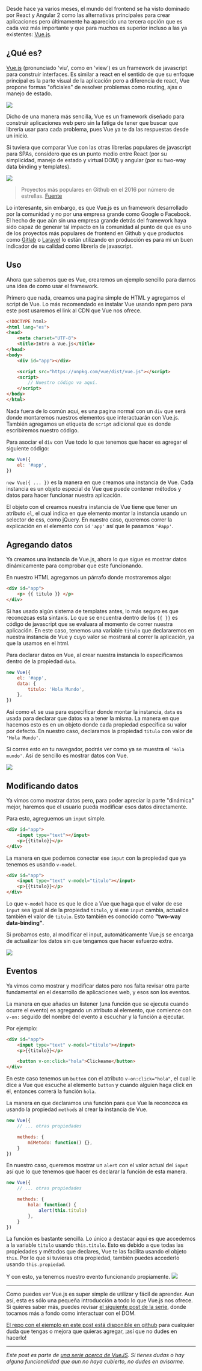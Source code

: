 Desde hace ya varios meses, el mundo del frontend se ha visto dominado por React y Angular 2 como las alternativas principales para crear aplicaciones pero últimamente ha aparecido una tercera opción que es cada vez más importante y que para muchos es superior incluso a las ya existentes: [Vue.js](https://vuejs.org/). 


## ¿Qué es?
[Vue.js](https://vuejs.org/) (pronunciado 'viu', como en 'view') es un framework de javascript para construir interfaces. Es similar a react en el sentido de que su enfoque principal es la parte visual de la aplicación pero a diferencia de react, Vue propone formas "oficiales" de resolver problemas como routing, ajax o manejo de estado.


![](/content/images/2017/01/logo-1.png)

Dicho de una manera más sencilla, Vue es un framework diseñado para construir aplicaciones web pero sin la fatiga de tener que buscar que libreria usar para cada problema, pues Vue ya te da las respuestas desde un inicio. 

Si tuviera que comparar Vue con las otras librerías populares de javascript para SPAs, considero que es un punto medio entre React (por su simplicidad, manejo de estado y virtual DOM) y angular (por su two-way data binding y templates).

![](/content/images/2017/01/Screen-Shot-2017-01-22-at-4.58.31-AM.png)
> Proyectos más populares en Github en el 2016 por número de estrellas. [Fuente](https://risingstars2016.js.org/)

Lo interesante, sin embargo, es que Vue.js es un framework desarrollado por la comunidad y no por una empresa grande como Google o Facebook. El hecho de que aún sin una empresa grande detrás del framework haya sido capaz de generar tal impacto en la comunidad al punto de que es uno de los proyectos más populares de frontend en Github y que productos como [Gitlab](https://about.gitlab.com/) o [Laravel](https://laravel.com/) lo están utilizando en producción es para mí un buen indicador de su calidad como librería de javascript.


## Uso
Ahora que sabemos que es Vue, crearemos un ejemplo sencillo para darnos una idea de como usar el framework. 

Primero que nada, creamos una pagina simple de HTML y agregamos el script de Vue. Lo más recomendado es instalar Vue usando npm pero para este post usaremos el link al CDN que Vue nos ofrece.

```html
<!DOCTYPE html>
<html lang="es">
<head>
    <meta charset="UTF-8">
    <title>Intro a Vue.js</title>
</head>
<body>
    <div id="app"></div>

    <script src="https://unpkg.com/vue/dist/vue.js"></script>
    <script>
        // Nuestro código va aquí.
    </script>
</body>
</html>
```

Nada fuera de lo común aquí, es una pagina normal con un `div` que será donde montaremos nuestros elementos que interactuarán con Vue.js. También agregamos un etiqueta de `script` adicional que es donde escribiremos nuestro código.


Para asociar el `div` con Vue todo lo que tenemos que hacer es agregar el siguiente código:
```js
new Vue({
    el: '#app',
})
```

`new Vue({ ... })` es la manera en que creamos una instancia de Vue. Cada instancia es un objeto especial de Vue
que puede contener métodos y datos para hacer funcionar nuestra aplicación.

El objeto con el creamos nuestra instancia de Vue tiene que tener un atributo `el`, el cual indica en que elemento montar la instancia usando un selector de css, como jQuery. En nuestro caso, queremos correr la explicación en el elemento con `id` `'app'` así que le pasamos `'#app'`.


## Agregando datos
Ya creamos una instancia de Vue.js, ahora lo que sigue es mostrar datos dinámicamente para comprobar que este funcionando.

En nuestro HTML agregamos un párrafo donde mostraremos algo:

```html
<div id="app">
    <p> {{ titulo }} </p>
</div>
```

Si has usado algún sistema de templates antes, lo más seguro es que reconozcas esta sintaxis. Lo que se encuentra dentro de los `{{ }}` es código de javascript que se evaluara al momento de correr nuestra aplicación. En este caso, tenemos una variable `titulo` que declararemos en nuestra instancia de Vue y cuyo valor se mostrará al correr la aplicación, ya que la usamos en el html.

Para declarar datos en Vue, al crear nuestra instancia lo especificamos dentro de la propiedad `data`.
```js
new Vue({
    el: '#app',
    data: {
        titulo: 'Hola Mundo',
    },
})
```

Así como `el` se usa para especificar donde montar la instancia, `data` es usada para declarar que datos va a tener la misma. La manera en que hacemos esto es en un objeto donde cada propiedad especifica su valor por defecto. En nuestro caso, declaramos la propiedad `titulo` con valor de `'Hola Mundo'`.

Si corres esto en tu navegador, podrás ver como ya se muestra el `'Hola mundo'`. Así de sencillo es mostrar datos con Vue.

![](/content/images/2017/01/Screen-Shot-2017-01-07-at-4.43.35-PM.png)


## Modificando datos

Ya vimos como mostrar datos pero, para poder apreciar la parte "dinámica" mejor, haremos que el usuario pueda modificar esos datos directamente.

Para esto, agreguemos un `input` simple.
```html
<div id="app">
    <input type="text"></input>
    <p>{{titulo}}</p>
</div>
```

La manera en que podemos conectar ese `input` con la propiedad que ya tenemos es usando `v-model`.
```html
<div id="app">
    <input type="text" v-model="titulo"></input>
    <p>{{titulo}}</p>
</div>
```

Lo que `v-model` hace es que le dice a Vue que haga que el valor de ese `input` sea igual al de la propiedad `titulo`, y si ese `input` cambia, actualice también el valor de `titulo`. Esto también es conocido como **"two-way data-binding"**.

Si probamos esto, al modificar el input, automáticamente Vue.js se encarga de actualizar los datos sin que tengamos que  hacer esfuerzo extra.

![](/content/images/2017/01/2AGu7IHRTP.gif)



## Eventos

Ya vimos como mostrar y modificar datos pero nos falta revisar otra parte fundamental en el desarrollo de aplicaciones web, y esos son los eventos.

La manera en que añades un listener (una función que se ejecuta cuando ocurre el evento) es agregando un atributo al elemento, que comience con `v-on:` seguido del nombre del evento a escuchar y la función a ejecutar.

Por ejemplo:

```html
<div id="app">
    <input type="text" v-model="titulo"></input>
    <p>{{titulo}}</p>

    <button v-on:click="hola">Clickeame</button>
</div>
```

En este caso tenemos un `button` con el atributo `v-on:click="hola"`, el cual le dice a Vue que escuche al elemento `button` y cuando alguien haga click en él, entonces correrá la función `hola`.


La manera en que declaramos una función para que Vue la reconozca es usando la propiedad `methods` al crear la instancia de Vue.

```js
new Vue({
    // ... otras propiedades    

    methods: {
        miMetodo: function() {},
    }
})
```

En nuestro caso, queremos mostrar un `alert` con el valor actual del `input` así que lo que tenemos que hacer es declarar la función de esta manera.

```js
new Vue({
    // ... otras propiedades    

    methods: {
        hola: function() {
            alert(this.titulo)
        },
    }
})
```

La función es bastante sencilla. Lo único a destacar aquí es que accedemos a la variable `titulo` usando `this.titulo`. Esto es debido a que todas las propiedades y métodos que declares, Vue te las facilita usando el objeto `this`. Por lo que si tuvieras otra propiedad, también puedes accederlo usando `this.propiedad`.

Y con esto, ya tenemos nuestro evento funcionando propiamente. 
![](/content/images/2017/01/tOPu9aSqaa.gif)

---

Como puedes ver Vue.js es super simple de utilizar y fácil de aprender. Aun así, esta es sólo una pequeña introducción a todo lo que Vue.js nos ofrece. Si quieres saber más, puedes revisar [el siguiente post de la serie](/vuejs-dom/), donde tocamos más a fondo como interactuar con el DOM.

[El repo con el ejemplo en este post está disponible en github](https://github.com/datyayu-xyz/vuejs-intro) para cualquier duda que tengas o mejora que quieras agregar, ¡así que no dudes en hacerlo!

---

*Este post es parte de [una serie acerca de VueJS](/tag/vue-js/). Si tienes dudas o hay alguna funcionalidad que aun no haya cubierto, no dudes en avisarme.*
